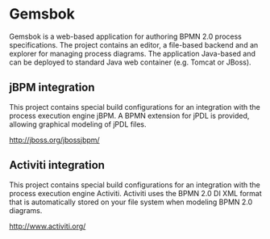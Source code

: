 Gemsbok
=======

Gemsbok is a web-based application for authoring BPMN 2.0 process specifications. 
The project contains an editor, a file-based backend
and an explorer for managing process diagrams. The application Java-based and
can be deployed to standard Java web container (e.g. Tomcat or JBoss). 
 
jBPM integration
----------------

This project contains special build configurations for an integration with the process execution 
engine jBPM. A BPMN extension for jPDL is provided, allowing graphical modeling of jPDL files.

http://jboss.org/jbossjbpm/

Activiti integration
--------------------

This project contains special build configurations for an integration with the process execution 
engine Activiti. Activiti uses the BPMN 2.0 DI XML format that is automatically stored on your file
system when modeling BPMN 2.0 diagrams.

http://www.activiti.org/

